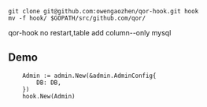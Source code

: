 ```
git clone git@github.com:owengaozhen/qor-hook.git hook
mv -f hook/ $GOPATH/src/github.com/qor/
```

qor-hook no restart,table add column--only mysql


## Demo
```
    Admin := admin.New(&admin.AdminConfig{
        DB: DB,
    })
	hook.New(Admin)
```
